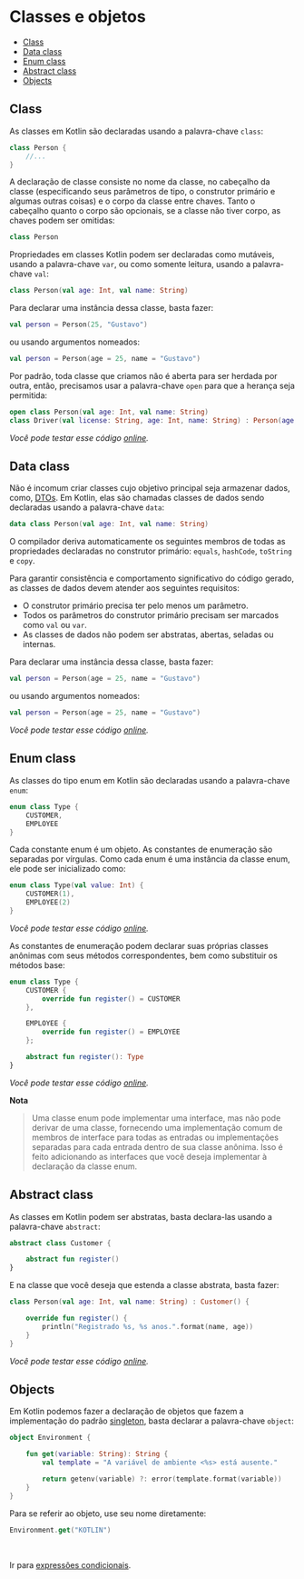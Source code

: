 # Classes e objetos

* [Class](#class)
* [Data class](#data-class)
* [Enum class](#enum-class)
* [Abstract class](#abstract-class)
* [Objects](#objects)

<div id='class'></div> 

## Class

As classes em Kotlin são declaradas usando a palavra-chave `class`:

```kotlin
class Person {
    //...
}
```

A declaração de classe consiste no nome da classe, no cabeçalho da classe (especificando seus parâmetros de tipo, o
construtor primário e algumas outras coisas) e o corpo da classe entre chaves. Tanto o cabeçalho quanto o corpo são
opcionais, se a classe não tiver corpo, as chaves podem ser omitidas:

```kotlin
class Person
```

Propriedades em classes Kotlin podem ser declaradas como mutáveis, usando a palavra-chave `var`,
ou como somente leitura, usando a palavra-chave `val`:

```kotlin
class Person(val age: Int, val name: String)
```

Para declarar uma instância dessa classe, basta fazer:

```kotlin
val person = Person(25, "Gustavo")
```

ou usando argumentos nomeados:

```kotlin
val person = Person(age = 25, name = "Gustavo")
```

Por padrão, toda classe que criamos não é aberta para ser herdada por outra,
então, precisamos usar a palavra-chave `open` para que a herança seja permitida:

```kotlin
open class Person(val age: Int, val name: String)
class Driver(val license: String, age: Int, name: String) : Person(age, name)
```

_Você pode testar esse código [online](https://pl.kotl.in/EfJs-NFyX)._

<div id='data-class'></div> 

## Data class

Não é incomum criar classes cujo objetivo principal seja armazenar dados, como,
[DTOs](https://pt.wikipedia.org/wiki/Objeto_de_Transfer%C3%AAncia_de_Dados).
Em Kotlin, elas são chamadas classes de dados sendo declaradas usando a palavra-chave `data`:

```kotlin
data class Person(val age: Int, val name: String)
```

O compilador deriva automaticamente os seguintes membros de todas as propriedades declaradas no construtor primário:
`equals`, `hashCode`, `toString` e `copy`.

Para garantir consistência e comportamento significativo do código gerado, as classes de dados devem atender aos
seguintes requisitos:

- O construtor primário precisa ter pelo menos um parâmetro.
- Todos os parâmetros do construtor primário precisam ser marcados como `val` ou `var`.
- As classes de dados não podem ser abstratas, abertas, seladas ou internas.

Para declarar uma instância dessa classe, basta fazer:

```kotlin
val person = Person(age = 25, name = "Gustavo")
```

ou usando argumentos nomeados:

```kotlin
val person = Person(age = 25, name = "Gustavo")
```

_Você pode testar esse código [online](https://pl.kotl.in/4W4PATUVR)._

<div id='enum-class'></div> 

## Enum class

As classes do tipo enum em Kotlin são declaradas usando a palavra-chave `enum`:

```kotlin
enum class Type {
    CUSTOMER,
    EMPLOYEE
}
```

Cada constante enum é um objeto. As constantes de enumeração são separadas por vírgulas. Como cada enum é uma instância
da classe enum, ele pode ser inicializado como:

```kotlin
enum class Type(val value: Int) {
    CUSTOMER(1),
    EMPLOYEE(2)
}
```

_Você pode testar esse código [online](https://pl.kotl.in/00-YikxBE)._

As constantes de enumeração podem declarar suas próprias classes anônimas com seus métodos correspondentes, bem como
substituir os métodos base:

```kotlin
enum class Type {
    CUSTOMER {
        override fun register() = CUSTOMER
    },

    EMPLOYEE {
        override fun register() = EMPLOYEE
    };

    abstract fun register(): Type
}
```

_Você pode testar esse código [online](https://pl.kotl.in/R8LU2li0v)._

**Nota**
> Uma classe enum pode implementar uma interface, mas não pode derivar de uma classe, fornecendo uma implementação
> comum de membros de interface para todas as entradas ou implementações separadas para cada entrada dentro de sua
> classe anônima. Isso é feito adicionando as interfaces que você deseja implementar à declaração da classe enum.

<div id='abstract-class'></div> 

## Abstract class

As classes em Kotlin podem ser abstratas, basta declara-las usando a palavra-chave `abstract`:

```kotlin
abstract class Customer {

    abstract fun register()
}
```

E na classe que você deseja que estenda a classe abstrata, basta fazer:

```kotlin
class Person(val age: Int, val name: String) : Customer() {

    override fun register() {
        println("Registrado %s, %s anos.".format(name, age))
    }
}
```

_Você pode testar esse código [online](https://pl.kotl.in/E2T0nDAiU)._

<div id='objects'></div> 

## Objects

Em Kotlin podemos fazer a declaração de objetos que fazem a implementação do
padrão [singleton](https://pt.wikipedia.org/wiki/Singleton), basta declarar a palavra-chave `object`:

```kotlin
object Environment {

    fun get(variable: String): String {
        val template = "A variável de ambiente <%s> está ausente."

        return getenv(variable) ?: error(template.format(variable))
    }
}
```

Para se referir ao objeto, use seu nome diretamente:

```kotlin
Environment.get("KOTLIN")
```

<br>

Ir para [expressões condicionais](EXPRESSIONS.md).
